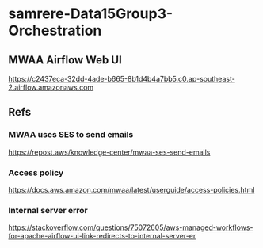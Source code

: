 # samrere-Data15Group3-Orchestration
## MWAA Airflow Web UI
https://c2437eca-32dd-4ade-b665-8b1d4b4a7bb5.c0.ap-southeast-2.airflow.amazonaws.com  
## Refs
### MWAA uses SES to send emails
https://repost.aws/knowledge-center/mwaa-ses-send-emails  
### Access policy
https://docs.aws.amazon.com/mwaa/latest/userguide/access-policies.html  
### Internal server error
https://stackoverflow.com/questions/75072605/aws-managed-workflows-for-apache-airflow-ui-link-redirects-to-internal-server-er  
